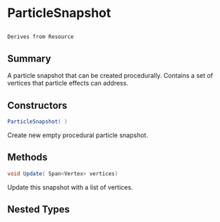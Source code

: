 # ParticleSnapshot

## 
```c#
Derives from Resource
```

## Summary

A particle snapshot that can be created procedurally.
Contains a set of vertices that particle effects can address.
## Constructors

```c#
ParticleSnapshot( ) 
```
Create new empty procedural particle snapshot.
## Methods

```c#
void Update( Span<Vertex> vertices) 
```
Update this snapshot with a list of vertices.
## Nested Types

